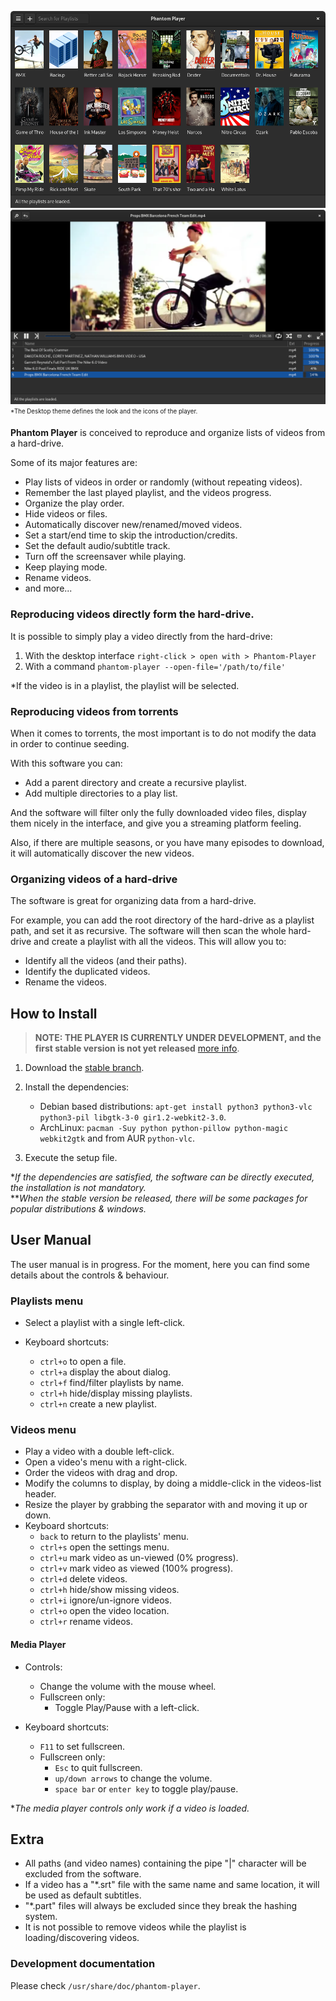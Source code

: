 ![Playlists Window](https://github.com/rsm-gh/phantom-player/blob/master/usr/share/doc/phantom-player/preview-playlists.png)  
![Videos Window](https://github.com/rsm-gh/phantom-player/blob/master/usr/share/doc/phantom-player/preview-videos.png)  
<sub><sup>*The Desktop theme defines the look and the icons of the player.</sup></sub>

**Phantom Player** is conceived to reproduce and organize lists of videos from a hard-drive.  

Some of its major features are:
+ Play lists of videos in order or randomly (without repeating videos).
+ Remember the last played playlist, and the videos progress.
+ Organize the play order.
+ Hide videos or files.
+ Automatically discover new/renamed/moved videos.
+ Set a start/end time to skip the introduction/credits.
+ Set the default audio/subtitle track.
+ Turn off the screensaver while playing.
+ Keep playing mode.
+ Rename videos.
+ and more...


### Reproducing videos directly form the hard-drive.
It is possible to simply play a video directly from the hard-drive:
1) With the desktop interface `right-click > open with > Phantom-Player`
2) With a command `phantom-player --open-file='/path/to/file'`

*If the video is in a playlist, the playlist will be selected.

### Reproducing videos from torrents
When it comes to torrents, the most important is to do not modify the data
in order to continue seeding.  

With this software you can:
+ Add a parent directory and create a recursive playlist.
+ Add multiple directories to a play list.

And the software will filter only the fully downloaded video files,
display them nicely in the interface, and give you a streaming platform feeling.   

Also, if there are multiple seasons, or you have many episodes to download,
it will automatically discover the new videos.

### Organizing videos of a hard-drive
The software is great for organizing data from a hard-drive.  

For example, you can add the root directory of the hard-drive as a playlist path, and set it as recursive. 
The software will then scan the whole hard-drive and create a playlist with all the videos.
This will allow you to:
+ Identify all the videos (and their paths).
+ Identify the duplicated videos.
+ Rename the videos.

## How to Install

> **NOTE: THE PLAYER IS CURRENTLY UNDER DEVELOPMENT,
> and the first stable version is not yet released** [more info](https://github.com/rsm-gh/phantom-player/blob/master/usr/share/doc/phantom-player/DevNotes.md).

1. Download the [stable branch](https://github.com/rsm-gh/phantom-player/archive/master.zip).
2. Install the dependencies:
    * Debian based distributions: `apt-get install python3 python3-vlc python3-pil libgtk-3-0 gir1.2-webkit2-3.0`.
    * ArchLinux: `pacman -Suy python python-pillow python-magic webkit2gtk` and from AUR `python-vlc`.

3. Execute the setup file.

**If the dependencies are satisfied, the software can be directly executed, the installation is not mandatory.*  
***When the stable version be released, there will be some packages for popular distributions & windows.* 

## User Manual

The user manual is in progress. For the moment, here you can find some details 
about the controls & behaviour.

### Playlists menu
+ Select a playlist with a single left-click.

+ Keyboard shortcuts:
  + `ctrl+o` to open a file.
  + `ctrl+a` display the about dialog.
  + `ctrl+f` find/filter playlists by name.
  + `ctrl+h` hide/display missing playlists.
  + `ctrl+n` create a new playlist.

### Videos menu
+ Play a video with a double left-click.
+ Open a video's menu with a right-click.
+ Order the videos with drag and drop.
+ Modify the columns to display, by doing a middle-click in the videos-list header.
+ Resize the player by grabbing the separator with and moving it up or down.
+ Keyboard shortcuts:
  + `back` to return to the playlists' menu.
  + `ctrl+s` open the settings menu.
  + `ctrl+u` mark video as un-viewed (0% progress).
  + `ctrl+v` mark video as viewed (100% progress).
  + `ctrl+d` delete videos.
  + `ctrl+h` hide/show missing videos.
  + `ctrl+i` ignore/un-ignore videos.
  + `ctrl+o` open the video location.
  + `ctrl+r` rename videos.

#### Media Player
+ Controls:
    + Change the volume with the mouse wheel.
  + Fullscreen only:
      + Toggle Play/Pause with a left-click.

+ Keyboard shortcuts:
  + `F11` to set fullscreen. 
  + Fullscreen only:
    + `Esc` to quit fullscreen. 
    + `up/down arrows` to change the volume.
    + `space bar` or `enter key` to toggle play/pause.

**The media player controls only work if a video is loaded.*

## Extra

+ All paths (and video names) containing the pipe "|" character will be excluded from the software.
+ If a video has a "*.srt" file with the same name and same location, it will be used as default subtitles.
+ "*.part" files will always be excluded since they break the hashing system.
+ It is not possible to remove videos while the playlist is loading/discovering videos.

### Development documentation

Please check `/usr/share/doc/phantom-player`.
